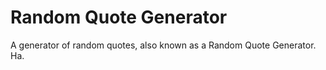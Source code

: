 Random Quote Generator
==

A generator of random quotes, also known as a Random Quote Generator. Ha.
